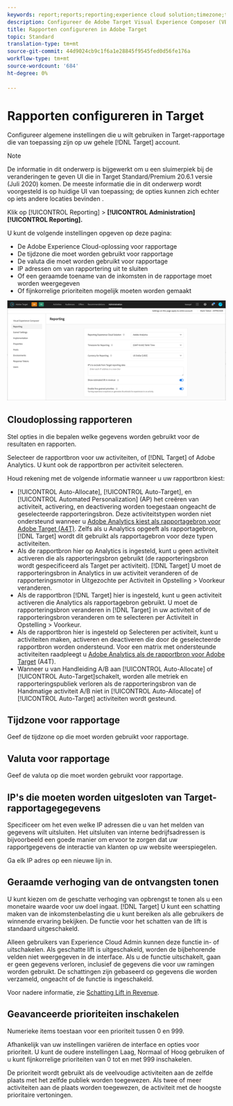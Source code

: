 ```yaml
---
keywords: report;reports;reporting;experience cloud solution;timezone;time zone;currency;exclude IPs;estimated lift in revenue;revenue;lift in revenue;fine-grained priorities;fine-grained
description: Configureer de Adobe Target Visual Experience Composer (VEC) door de algemene instellingen, de configuratie van de mobiele viewport en de CSS-kiezers op te geven.
title: Rapporten configureren in Adobe Target
topic: Standard
translation-type: tm+mt
source-git-commit: 44d9024cb9c1f6a1e28845f9545fed0d56fe176a
workflow-type: tm+mt
source-wordcount: '684'
ht-degree: 0%

---
```



# Rapporten configureren in Target

Configureer algemene instellingen die u wilt gebruiken in Target-rapportage die van toepassing zijn op uw gehele [!DNL Target] account.

>[!NOTE]
>
>De informatie in dit onderwerp is bijgewerkt om u een sluimerpiek bij de veranderingen te geven UI die in Target Standard/Premium 20.6.1 versie (Juli 2020) komen. De meeste informatie die in dit onderwerp wordt voorgesteld is op huidige UI van toepassing; de opties kunnen zich echter op iets andere locaties bevinden .

Klik op [!UICONTROL Reporting] > **[!UICONTROL Administration]** **[!UICONTROL Reporting].**

U kunt de volgende instellingen opgeven op deze pagina:

* De Adobe Experience Cloud-oplossing voor rapportage
* De tijdzone die moet worden gebruikt voor rapportage
* De valuta die moet worden gebruikt voor rapportage
* IP adressen om van rapportering uit te sluiten
* Of een geraamde toename van de inkomsten in de rapportage moet worden weergegeven
* Of fijnkorrelige prioriteiten mogelijk moeten worden gemaakt

![Pagina rapporteren](/help/administrating-target/assets/reporting.png)

## Cloudoplossing rapporteren

Stel opties in die bepalen welke gegevens worden gebruikt voor de resultaten en rapporten.

Selecteer de rapportbron voor uw activiteiten, of [!DNL Target] of Adobe Analytics. U kunt ook de rapportbron per activiteit selecteren.

Houd rekening met de volgende informatie wanneer u uw rapportbron kiest:

* [!UICONTROL Auto-Allocate], [!UICONTROL Auto-Target], en [!UICONTROL Automated Personalization] (AP) het creëren van activiteit, activering, en deactivering worden toegestaan ongeacht de geselecteerde rapporteringsbron. Deze activiteitstypen worden niet ondersteund wanneer u [Adobe Analytics kiest als rapportagebron voor Adobe Target (A4T)](/help/c-integrating-target-with-mac/a4t/a4t.md). Zelfs als u Analytics opgeeft als rapportagebron, [!DNL Target] wordt dit gebruikt als rapportagebron voor deze typen activiteiten.
* Als de rapportbron hier op Analytics is ingesteld, kunt u geen activiteit activeren die als rapporteringsbron gebruikt (de rapporteringsbron wordt gespecificeerd als Target per activiteit). [!DNL Target] U moet de rapporteringsbron in Analytics in uw activiteit veranderen of de rapporteringsmotor in Uitgezochte per Activiteit in Opstelling > Voorkeur veranderen.
* Als de rapportbron [!DNL Target] hier is ingesteld, kunt u geen activiteit activeren die Analytics als rapportagebron gebruikt. U moet de rapporteringsbron veranderen in [!DNL Target] in uw activiteit of de rapporteringsbron veranderen om te selecteren per Activiteit in Opstelling > Voorkeur.
* Als de rapportbron hier is ingesteld op Selecteren per activiteit, kunt u activiteiten maken, activeren en deactiveren die door de geselecteerde rapportbron worden ondersteund. Voor een matrix met ondersteunde activiteiten raadpleegt u [Adobe Analytics als de rapportbron voor Adobe Target](/help/c-integrating-target-with-mac/a4t/a4t.md) (A4T).
* Wanneer u van Handleiding A/B aan [!UICONTROL Auto-Allocate] of [!UICONTROL Auto-Target]schakelt, worden alle metriek en rapporteringspubliek verloren als de rapporteringsbron van de Handmatige activiteit A/B niet in [!UICONTROL Auto-Allocate] of [!UICONTROL Auto-Target] activiteiten wordt gesteund.

## Tijdzone voor rapportage

Geef de tijdzone op die moet worden gebruikt voor rapportage.

## Valuta voor rapportage

Geef de valuta op die moet worden gebruikt voor rapportage.

## IP&#39;s die moeten worden uitgesloten van Target-rapportagegegevens

Specificeer om het even welke IP adressen die u van het melden van gegevens wilt uitsluiten. Het uitsluiten van interne bedrijfsadressen is bijvoorbeeld een goede manier om ervoor te zorgen dat uw rapportgegevens de interactie van klanten op uw website weerspiegelen.

Ga elk IP adres op een nieuwe lijn in.

## Geraamde verhoging van de ontvangsten tonen

U kunt kiezen om de geschatte verhoging van opbrengst te tonen als u een monetaire waarde voor uw doel ingaat. [!DNL Target] U kunt een schatting maken van de inkomstenbelasting die u kunt bereiken als alle gebruikers de winnende ervaring bekijken. De functie voor het schatten van de lift is standaard uitgeschakeld.

Alleen gebruikers van Experience Cloud Admin kunnen deze functie in- of uitschakelen. Als geschatte lift is uitgeschakeld, worden de bijbehorende velden niet weergegeven in de interface. Als u de functie uitschakelt, gaan er geen gegevens verloren, inclusief de gegevens die voor uw ramingen worden gebruikt. De schattingen zijn gebaseerd op gegevens die worden verzameld, ongeacht of de functie is ingeschakeld.

Voor nadere informatie, zie [Schatting Lift in Revenue](/help/administrating-target/r-target-account-preferences/estimating-lift-in-revenue.md).

## Geavanceerde prioriteiten inschakelen

Numerieke items toestaan voor een prioriteit tussen 0 en 999.

Afhankelijk van uw instellingen variëren de interface en opties voor prioriteit. U kunt de oudere instellingen Laag, Normaal of Hoog gebruiken of u kunt fijnkorrelige prioriteiten van 0 tot en met 999 inschakelen.

De prioriteit wordt gebruikt als de veelvoudige activiteiten aan de zelfde plaats met het zelfde publiek worden toegewezen. Als twee of meer activiteiten aan de plaats worden toegewezen, de activiteit met de hoogste prioritaire vertoningen.
